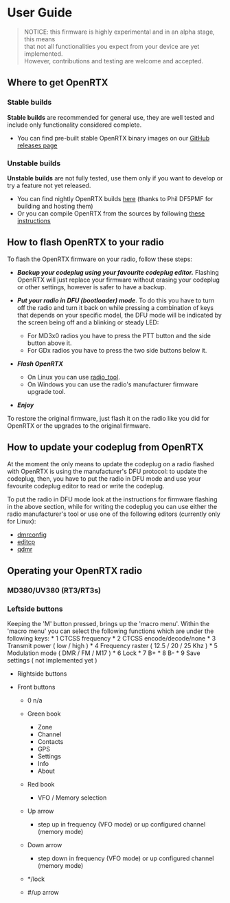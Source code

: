 # User Guide

> NOTICE: this firmware is highly experimental and in an alpha stage, this means \
that not all functionalities you expect from your device are yet implemented. \
However, contributions and testing are welcome and accepted.

## Where to get OpenRTX
### Stable builds
**Stable builds** are recommended for general use, they are well tested and include only functionality considered complete.
* You can find pre-built stable OpenRTX binary images on our [GitHub releases page](https://github.com/OpenRTX/OpenRTX/releases)

### Unstable builds
**Unstable builds** are not fully tested, use them only if you want to develop or try a feature not yet released.
* You can find nightly OpenRTX builds [here](https://openrtx.schinken-radio.de/nightly/)
(thanks to Phil DF5PMF for building and hosting them)
* Or you can compile OpenRTX from the sources by following [these instructions](compiling.md)

## How to flash OpenRTX to your radio
To flash the OpenRTX firmware on your radio, follow these steps:

* _**Backup your codeplug using your favourite codeplug editor.**_ Flashing OpenRTX will just replace your firmware without erasing your codeplug or other settings, however is safer to have a backup.

* _**Put your radio in DFU (bootloader) mode**_. To do this you have to turn off the radio and turn it back on while pressing a combination of keys that depends on your specific model, the DFU mode will be indicated by the screen being off and a blinking or steady LED:
    * For MD3x0 radios you have to press the PTT button and the side button above it.
    * For GDx radios you have to press the two side buttons below it.
    

* _**Flash OpenRTX**_
    * On Linux you can use [radio_tool](https://github.com/v0l/radio_tool).
    * On Windows you can use the radio's manufacturer firmware upgrade tool.

* _**Enjoy**_

To restore the original firmware, just flash it on the radio like you did for OpenRTX or the upgrades to the original firmware.

## How to update your codeplug from OpenRTX
At the moment the only means to update the codeplug on a radio flashed with OpenRTX is using the manufacturer's DFU protocol: to update the codeplug, then, you have to put the radio in DFU mode and use your favourite codeplug editor to read or write the codeplug.

To put the radio in DFU mode look at the instructions for firmware flashing in the above section, while for writing the codeplug you can use either the radio manufacturer's tool or use one of the following editors (currently only for Linux):

- [dmrconfig](https://github.com/OpenRTX/dmrconfig)
- [editcp](https://github.com/DaleFarnsworth-DMR/editcp)
- [qdmr](https://github.com/hmatuschek/qdmr) 


## Operating your OpenRTX radio
### MD380/UV380 (RT3/RT3s)

### Leftside buttons
Keeping the 'M' button pressed, brings up the 'macro menu'. Within the 'macro menu' you can select the following functions which are under the following keys:
    * 1 CTCSS frequency
    * 2 CTCSS encode/decode/none
    * 3 Transmit power ( low / high )
    * 4 Frequency raster ( 12.5 / 20 / 25 Khz )
    * 5 Modulation mode ( DMR / FM / M17 )
    * 6 Lock
    * 7 B+
    * 8 B-
    * 9 Save settings ( not implemented yet )

* Rightside buttons

* Front buttons
    * 0 n/a
    * Green book
        * Zone
        * Channel
        * Contacts
        * GPS
        * Settings
        * Info
        * About

    * Red book
        * VFO / Memory selection
    * Up arrow
        * step up in frequency (VFO mode) or up configured channel (memory mode)
    * Down arrow
        * step down in frequency (VFO mode) or up configured channel (memory mode)
    * */lock
    * #/up arrow

